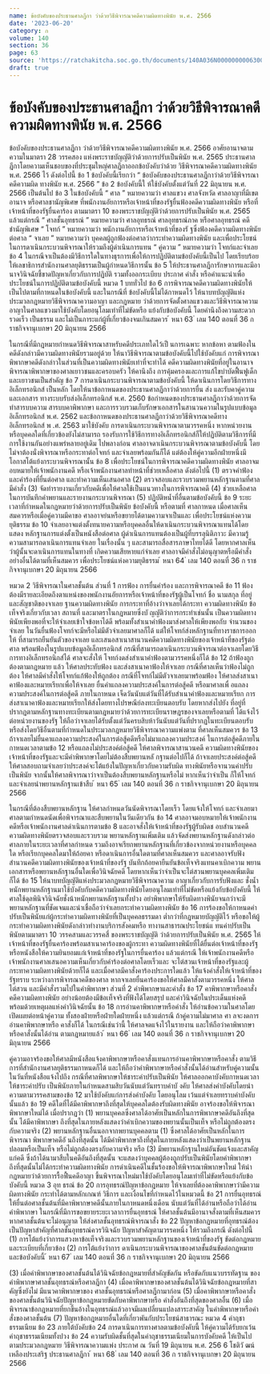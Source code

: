 ```yaml
---
name: ข้อบังคับของประธานศาลฎีกา ว่าด้วยวิธีพิจารณาคดีความผิดทางพินัย พ.ศ. 2566
date: '2023-06-20'
category: ก
volume: 140
section: 36
page: 63
source: 'https://ratchakitcha.soc.go.th/documents/140A036N0000000006300.pdf'
draft: true
---
```


# ข้อบังคับของประธานศาลฎีกา ว่าด้วยวิธีพิจารณาคดีความผิดทางพินัย พ.ศ. 2566

ข้อบังคับของประธานศาลฎีกา ว่าด้วยวิธีพิจารณาคดีความผิดทางพินัย พ.ศ. 2566 อาศัยอานาจตามความในมาตรา 28 วรรคสอง แห่งพระราชบัญญัติว่าด้วยการปรับเป็นพินัย พ.ศ. 2565 ประธานศาลฎีกาโดยความเห็นชอบของที่ประชุมใหญ่ศาลฎีกาออกข้อบังคับว่าด้วย วิธีพิจารณาคดีความผิดทางพินัย พ.ศ. 2566 ไว้ ดังต่อไปนี้ ข้อ 1 ข้อบังคับนี้เรียกว่า “ ข้อบังคับของประธานศาลฎีกาว่าด้วยวิธีพิจารณาคดีความผิด ทางพินัย พ.ศ. 2566 ” ข้อ 2 ข้อบังคับนี้ใ ห้ใช้บังคับตั้งแต่วันที่ 22 มิถุนายน พ.ศ. 2566 เป็นต้นไป ข้อ 3 ในข้อบังคับนี้ “ ศาล ” หมายความว่า ศาลแขวง ศาลจังหวัด ศาลอาญาที่มีเขตอานาจ หรือศาลชานัญพิเศษ ที่พนักงานอัยการหรือเจ้าหน้าที่ของรัฐยื่นฟ้องคดีความผิดทางพินัย หรือที่เจ้าหน้าที่ของรัฐยื่นคาร้อง ตามมาตรา 10 ของพระราชบัญญัติว่าด้วยการปรับเป็นพินัย พ.ศ. 2565 แล้วแต่กรณี “ ศาลชั้นอุทธรณ์ ” หมายความว่า ศาลอุทธรณ์ ศาลอุทธรณ์ภาค หรือศาลอุทธรณ์ คดีชำนัญพิเศษ “ โจทก์ ” หมายความว่า พนักงานอัยการหรือเจ้าหน้าที่ของรั ฐซึ่งฟ้องคดีความผิดทางพินัยต่อศาล “ จาเลย ” หมายความว่า บุคคลผู้ถูกฟ้องต่อศาลว่ากระทำความผิดทางพินัย และเพื่อประโยชน์ ในการดาเนินกระบวนพิจารณาให้รวมถึงผู้ดำเนินการแทน “ คู่ความ ” หมายความว่า โจทก์และจำเลย ข้อ 4 ในกรณีจาเป็นต้องมีวิธีการใดในทางธุรการเพื่อให้การปฏิบัติตามข้อบังคับนี้เป็นไป โดยเรียบร้อย ให้เลขาธิการสำนักงานศาลยุติธรรมเป็นผู้กำหนดวิธีการนั้น ข้อ 5 ให้ประธานศาลฎีการักษาการและมีอานาจวินิจฉัยชี้ขาดปัญหาเกี่ยวกับการปฏิบัติ รวมทั้งออกระเบียบ ประกาศ คำสั่ง หรือคำแนะนำเพื่อประโยชน์ในการปฏิบัติตามข้อบังคับนี้ หมวด 1 บททั่วไป ข้อ 6 การพิจารณาคดีความผิดทางพินัยให้เป็นไปตามที่กาหนดในข้อบังคับนี้ และในกรณีที่ ข้อบังคับนี้ไม่ได้กาหนดไว้ ให้นาบทบัญญัติแห่งประมวลกฎหมายวิธีพิจารณาความอาญา และกฎหมาย ว่าด้วยการจัดตั้งศาลแขวงและวิธีพิจารณาความอาญาในศาลแขวงมาใช้บังคับโดยอนุโลมเท่าที่ไม่ขัดหรือ แย้งกับข้อบังคับนี้ โดยคำนึงถึงความสะดวก รวดเร็ว เป็นธรรม และไม่เป็นภาระแก่ผู้ที่เกี่ยวข้องจนเกินสมควร ้ หนา 63 ่ เลม 140 ตอนที่ 36 ก ราชกิจจานุเบกษา 20 มิถุนายน 2566

ในกรณีที่มีกฎหมายกำหนดวิธีพิจารณาสาหรับคดีประเภทใดไว้เป็ นการเฉพาะ หากข้อหา ตามฟ้องในคดีดังกล่าวมีความผิดทางพินัยรวมอยู่ด้วย ให้นาวิธีพิจารณาตามข้อบังคับนี้ไปใช้บังคับแก่ การพิจารณาพิพากษาคดีดังกล่าวในส่วนที่เป็นความผิดทางพินัยเท่าที่จะทำได้ คดีความผิดทางพินัยที่อยู่ในอานาจพิจารณาพิพากษาของศาลเยาวชนและครอบครัว ให้คานึงถึง การคุ้มครองและการแก้ไขบำบัดฟื้นฟูเด็กและเยาวชนเป็นสำคัญ ข้อ 7 การดาเนินกระบวนพิจารณาตามข้อบังคับนี้ ให้ดาเนินการโดยวิธีการทางอิเล็กทรอนิกส์ เป็นหลัก โดยให้นาข้อกาหนดของประธานศาลฎีกาว่าด้วยการยื่น ส่ง และรับคาคู่ความและเอกสาร ทางระบบรับส่งอิเล็กทรอนิกส์ พ.ศ. 2560 ข้อกำหนดของประธานศาลฎีกาว่าด้วยการจัดทำสารบบความ สารบบคาพิพากษา และการรวบรวมเก็บรักษาเอกสารในสานวนความในรูปแบบข้อมูลอิเล็กทรอนิกส์ พ.ศ. 2562 และข้อกาหนดของประธานศาลฎีกาว่าด้วยวิธีพิจารณาคดีทางอิเล็กทรอนิกส์ พ .ศ. 2563 มาใช้บังคับ การดาเนินกระบวนพิจารณาตามวรรคหนึ่ง หากหน่วยงานหรือบุคคลใดที่เกี่ยวข้องยังไม่สามารถ รองรับการใช้วิธีการทางอิเล็กทรอนิกส์ก็ให้ปฏิบัติตามวิธีการที่มีการใช้งานกันอย่างแพร่หลายอยู่เดิม ไปพลางก่อน ศาลอาจดาเนินกระบวนพิจารณาตามข้อบังคับนี้ โดยไม่จาต้องนั่งพิจารณาหรือกระทาต่อโจทก์ และจำเลยพร้อมกันก็ได้ แต่ต้องให้คู่ความอีกฝ่ายหนึ่งมีโอกาสโต้แย้งกระบวนพิจารณานั้น ข้อ 8 เพื่อประโยชน์ในการพิจารณาคดีความผิดทางพินัย ศาลอาจมอบหมายให้เจ้าพนักงานคดี หรือเจ้าพนักงานศาลทำหน้าที่ช่วยเหลือศาล ดังต่อไปนี้ (1) ตรวจคำฟ้องและคำร้องที่ยื่นต่อศาล และทำความเห็นเสนอศาล (2) ตรวจสอบและรวบรวมพยานหลักฐานตามที่ศาลมีคำสั่ง (3) จัดทำรายงานเกี่ยวกับคดีเพื่อให้ศาลใช้เป็นแนวทางในการพิจารณาคดี (4) ช่วยเหลือศาลในการบันทึกคำพยานและรายงานกระบวนพิจารณา (5) ปฏิบัติหน้ำที่อื่นตามข้อบังคับนี้ ข้อ 9 ระยะเวลาที่กำหนดในกฎหมายว่าด้วยการปรับเป็นพินัย ข้อบังคับนี้ หรือตามที่ ศาลกาหนด เมื่อศาลเห็นสมควรหรือเมื่อคู่ความมีคาขอ ศาลอาจย่นหรือขยายได้ตามความจาเป็นและ เพื่อประโยชน์แห่งความยุติธรรม ข้อ 10 จำเลยอาจแต่งตั้งทนายความหรือบุคคลอื่นให้ดาเนินกระบวนพิจารณาแทนได้โดยแสดง หลักฐานการแต่งตั้งเป็นหนังสือต่อศาล ผู้ดำเนินการแทนต้องเป็นผู้ที่บรรลุนิติภาวะ มีความรู้ความสามารถดาเนินการแทนจำเลย ในเรื่องนั้น ๆ และสามารถสื่อสารภาษาไทยได้ดี โดยหากศาลเห็นว่าผู้นั้นจะดาเนินการแทนในทางที่ เกิดความเสียหายแก่จำเลย ศาลอาจมีคำสั่งไม่อนุญาตหรือมีคำสั่งอย่างอื่นได้ตามที่เห็นสมควร เพื่อประโยชน์แห่งความยุติธรรม ้ หนา 64 ่ เลม 140 ตอนที่ 36 ก ราชกิจจานุเบกษา 20 มิถุนายน 2566

หมวด 2 วิธีพิจารณาในศาลชั้นต้น ส่วนที่ 1 การฟ้อง การยื่นคำร้อง และการพิจารณาคดี ข้อ 11 ฟ้องต้องมีรายละเอียดถึงตาแหน่งของพนักงานอัยการหรือเจ้าหน้าที่ของรัฐผู้เป็นโจทก์ ชื่อ นามสกุล ที่อยู่ และสัญชาติของจาเลย ฐานความผิดทางพินัย การกระทาที่อ้างว่าจาเลยได้กระทา ความผิดทางพินัย ข้อเท็จจริงเกี่ยวกับเวลา สถานที่ และมาตราในกฎหมายซึ่งบั ญญัติว่าการกระทำเช่นนั้น เป็นความผิดทางพินัยเพียงพอที่จะให้จำเลยเข้าใจข้อหาได้ดี พร้อมทั้งสำเนาคำฟ้องมาส่งศาลให้เพียงพอกับ จำนวนของจำเลย ในวันยื่นฟ้องโจทก์จะมีหรือไม่มีตัวจำเลยมาศาลก็ได้ แต่ให้โจทก์ส่งหลักฐานที่ทางราชการออกให้ ที่สามารถยืนยันตัวของจาเลย และเสนอสาเนาสานวนคดีความผิดทางพินัยของเจ้าหน้าที่ของรัฐต่อศาล พร้อมฟ้องในรูปแบบข้อมูลอิเล็กทรอนิกส์ กรณีที่สามารถดาเนินกระบวนพิจารณาต่อจาเลยโดยวิธีการทางอิเล็กทรอนิกส์ได้ ศาลจะสั่งให้ โจทก์งดส่งสำเนาคำฟ้องตามวรรคหนึ่งก็ได้ ข้อ 12 ถ้าฟ้องถูกต้องตามกฎหมาย แล้ว ให้ศาลประทับฟ้อง และส่งสาเนาคาฟ้องให้จาเลย กรณีที่ศาลเห็นว่าฟ้องไม่ถูกต้อง ให้ศาลมีคำสั่งให้โจทก์แก้ฟ้องให้ถูกต้อง กรณีที่โจทก์ไม่มีตัวจาเลยมาพร้อมฟ้อง ให้ศาลส่งสาเนาคาฟ้องและหมายเรียกเพื่อให้จาเลย ยื่นคำแถลงความประสงค์ในการต่อสู้คดี หรือมาศาลเพื่ อแถลงความประสงค์ในการต่อสู้คดี ภายในกาหนด เจ็ดวันนับแต่วันที่ได้รับสำเนาคำฟ้องและหมายเรียก การส่งสาเนาคาฟ้องและหมายเรียกให้ส่งโดยทางไปรษณีย์ลงทะเบียนตอบรับ โดยหากส่งไปยัง ที่อยู่ที่ปรากฏตามหลักฐานทางทะเบียนตามกฎหมายว่าด้วยการทะเบียนราษฎรของจาเลยหรือตามที่ ได้แจ้งไว้ต่อหน่วยงานของรัฐ ให้ถือว่าจาเลยได้รับตั้งแต่วันครบสิบห้าวันนับแต่วันที่ปรากฏในทะเบียนตอบรับ หรือส่งโดยวิธีอื่นตามที่กำหนดในประมวลกฎหมายวิธีพิจารณาความแพ่งตาม ที่ศาลเห็นสมควร ข้อ 13 ถ้าจาเลยไม่ยื่นคาแถลงความประสงค์ในการต่อสู้คดีหรือไม่มาแถลงความประสงค์ ในการต่อสู้คดีภายในกาหนดเวลาตามข้อ 12 หรือแถลงไม่ประสงค์ต่อสู้คดี ให้ศาลพิจารณาสานวนคดี ความผิดทางพินัยของเจ้าหน้าที่ของรัฐและจะมีคำพิพากษาโดยไม่ต้องสืบพยานหลั กฐานต่อไปก็ได้ ถ้าจาเลยประสงค์ต่อสู้คดี ให้ศาลสอบถามจำเลยว่าประสงค์จะโต้แย้งในปัญหาเกี่ยวกับความรับผิด ทางพินัยหรือจานวนค่าปรับเป็นพินัย จากนั้นให้ศาลพิจารณาว่าจาเป็นต้องสืบพยานหลักฐานหรือไม่ หากเห็นว่าจำเป็น ก็ให้โจทก์และจำเลยนำพยานหลักฐานเข้าสืบ ้ หนา 65 ่ เลม 140 ตอนที่ 36 ก ราชกิจจานุเบกษา 20 มิถุนายน 2566

ในกรณีที่ต้องสืบพยานหลักฐาน ให้ศาลกำหนดวันนัดพิจารณาโดยเร็ว โดยแจ้งให้โจทก์ และจำเลยมาศาลตามกำหนดนัดเพื่อพิจารณาและสืบพยานในวันเดียวกัน ข้อ 14 ศาลอาจมอบหมายให้เจ้าพนักงานคดีหรือเจ้าพนักงานศาลดำเนินการตามข้อ 8 และอาจสั่งให้เจ้าหน้าที่ของรัฐผู้รับผิดช อบสำนวนคดีความผิดทางพินัยตรวจสอบและรวบรวม พยานหลักฐานเพิ่มเติม แล้วจัดส่งพยานหลักฐานดังกล่าวต่อศาลภายในระยะเวลาที่ศาลกำหนด รวมถึงอาจเรียกพยานหลักฐานที่เกี่ยวข้องจากหน่วยงานหรือบุคคลใด หรือเรียกบุคคลใดมาให้ถ้อยคา หรือดาเนินการอื่นใดตามที่ศาลเห็นสมควร และศาลอาจรับฟังสำนวนคดีความผิดทางพินัยของเจ้าหน้าที่ของรัฐ บันทึกถ้อยคายืนยันข้อเท็จจริงแทนคาเบิกความ พยานเอกสารหรือพยานหลักฐานอื่นใดเพื่อวินิจฉัยคดี โดยหากเห็นว่าจำเป็นจะไต่สวนพยานบุคคลเพิ่มเติมก็ได้ ข้อ 15 ให้นาบทบัญญัติแห่งประมวลกฎหมายวิธีพิจารณาความ อาญาเกี่ยวกับการรับฟังและ ชั่งน้ำหนักพยานหลักฐานมาใช้บังคับกับคดีความผิดทางพินัยโดยอนุโลมเท่าที่ไม่ขัดหรือแย้งกับข้อบังคับนี้ ให้ศาลใช้ดุลพินิจวินิจฉัยชั่งน้าหนักพยานหลักฐานทั้งปวง อย่าพิพากษาให้รับผิดทางพินัยจนกว่าจะมี พยานหลักฐานที่ชัดเจนและน่าเชื่อถือว่าจำเลยกระทำความผิดทางพินัย ข้อ 16 การร้องขอให้กาหนดค่าปรับเป็นพินัยแก่ผู้กระทำความผิดทางพินัยที่เป็นบุคคลธรรมดา ต่ำกว่าที่กฎหมายบัญญัติไว้ หรือขอให้ผู้กระทำความผิดทางพินัยดังกล่าวทำงานบริการสังคมหรือ ทางานสาธารณประโยชน์แ ทนค่าปรับเป็นพินัยตามมาตรา 10 วรรคสามและวรรคสี่ ของพระราชบัญญัติ ว่าด้วยการปรับเป็นพินัย พ.ศ. 2565 ให้เจ้าหน้าที่ของรัฐยื่นคาร้องพร้อมสาเนาคาร้องของผู้กระทา ความผิดทางพินัยที่ได้ยื่นต่อเจ้าหน้าที่ของรัฐ หรือหนังสือให้ความยินยอมแก่เจ้าหน้าที่ของรัฐในการยื่นคาร้อง แล้วแต่กรณี ให้เจ้าพนักงานคดีหรือเจ้าพนักงานศาลเสนอความเห็นเกี่ยวกับคำร้องต่อศาลโดยเร็วและ จะไต่สวนเจ้าหน้าที่ของรัฐและผู้กระทาความผิดทางพินัยด้วยก็ได้ และเมื่อศาลมีคาสั่งคาร้องประการใดแล้ว ให้แจ้งคำสั่งให้เจ้าหน้าที่ของรัฐทราบ ระหว่างการพิจารณาคดีของศาล หากจาเลยยื่นคาร้องขอให้ศาลมีคาสั่งตามวรรคหนึ่ง ให้ศาลไต่สวน และมีคำสั่งรวมไปในคำพิพากษา ส่วนที่ 2 คำพิพากษาและคำสั่ง ข้อ 17 คาพิพากษาหรือคาสั่งคดีความผิดทางพินัย อย่างน้อยต้องมีข้อเท็จจริงที่ฟังได้โดยสรุป และคำวินิจฉัยในประเด็นแห่งคดี พร้อมด้วยเหตุผลแห่งคำวินิจฉัยนั้น ข้อ 18 การอ่านคาพิพากษาหรือคำสั่ง ให้อ่านข้อความในศาลโดยเปิดเผยต่อหน้าคู่ความ ทั้งสองฝ่ายหรือฝ่ายใดฝ่ายหนึ่ง แล้วแต่กรณี ถ้าคู่ความไม่มาศาล ศา ลจะงดการอ่านคาพิพากษาหรือ คาสั่งก็ได้ ในกรณีเช่นว่านี้ ให้ศาลจดแจ้งไว้ในรายงาน และให้ถือว่าคาพิพากษาหรือคาสั่งนั้นได้อ่าน ตามกฎหมายแล้ว ้ หนา 66 ่ เลม 140 ตอนที่ 36 ก ราชกิจจานุเบกษา 20 มิถุนายน 2566

คู่ความอาจร้องขอให้ศาลมีหนังสือแจ้งคาพิพากษาหรือคาสั่งแทนการอ่านคาพิพากษาหรือคาสั่ง ตามวิธีการที่สำนักงานศาลยุติธรรมกาหนดก็ได้ และให้ถือว่าคำพิพากษาหรือคำสั่งนั้นได้อ่านสำหรับคู่ความนั้น ในวันที่หนังสือแจ้งไปถึง กรณีที่ศาลพิพากษาให้ชาระค่าปรับเป็นพินัย ให้ศาลออกคาบังคับกาหนดเวลาให้ชาระค่าปรับ เป็นพินัยภายในกำหนดสามสิบวันนับแต่วันทราบคำบั งคับ ให้ศาลส่งคำบังคับโดยนำความตามวรรคสามของข้อ 12 มาใช้บังคับแก่การส่งคำบังคับ โดยอนุโลม เว้นแต่จำเลยทราบคำบังคับนั้นแล้ว ข้อ 19 คดีใดที่ได้มีคาพิพากษาถึงที่สุดให้บุคคลใดต้องรับผิดทางพินัย อาจร้องขอให้พิจารณา พิพากษาใหม่ได้ เมื่อปรากฏว่า (1) พยานบุคคลซึ่งศาลได้อาศัยเป็นหลักในการพิพากษาคดีอันถึงที่สุดนั้น ได้มีคาพิพากษา ถึงที่สุดในภายหลังแสดงว่าคำเบิกความของพยานนั้นเป็นเท็จ หรือไม่ถูกต้องตรงกับความจริง (2) พยานหลักฐานอื่นนอกจากพยานบุคคลตาม (1) ซึ่งศาลได้อาศัยเป็นหลักในการพิจารณา พิพากษาคดีอั นถึงที่สุดนั้น ได้มีคำพิพากษาถึงที่สุดในภายหลังแสดงว่าเป็นพยานหลักฐานปลอมหรือเป็นเท็จ หรือไม่ถูกต้องตรงกับความจริง หรือ (3) มีพยานหลักฐานใหม่อันชัดแจ้งและสาคัญแก่คดี ซึ่งถ้าได้นามาสืบในคดีอันถึงที่สุดนั้น จะแสดงว่าบุคคลผู้ต้องถูกปรับเป็นพินัยโดยคำพิพากษาถึงที่สุดนั้นไม่ได้กระทำความผิดทางพินัย การดำเนินคดีในชั้นร้องขอให้พิจารณาพิพากษาใหม่ ให้นำกฎหมายว่าด้วยการรื้อฟื้นคดีอาญา ขึ้นพิจารณาใหม่มาใช้บังคับโดยอนุโลมเท่าที่ไม่ขัดหรือแย้งกับข้อบังคับนี้ หมวด 3 อุท ธรณ์ ข้อ 20 การอุทธรณ์ปัญหาข้อกฎหมาย ให้จาเลยที่ต้องคาพิพากษาว่ามีความผิดทางพินัย กระทำได้ตามหลักเกณฑ์ วิธีการ และเงื่อนไขที่กำหนดไว้ในหมวดนี้ ข้อ 21 การยื่นอุทธรณ์ ให้ยื่นต่อศาลชั้นต้นที่มีคาพิพากษาคดีนั้นภายในกาหนดหนึ่งเดือน นับแต่วันที่ได้อ่านหรือถือว่าได้อ่านคำพิพากษา ในกรณีที่มีการขอขยายระยะเวลาการยื่นอุทธรณ์ ให้ศาลชั้นต้นมีอานาจสั่งตามที่เห็นสมควร หากศาลชั้นต้นจะไม่อนุญาต ให้ส่งศาลชั้นอุทธรณ์พิจารณาสั่ง ข้อ 22 ปัญหาข้อกฎหมายที่อุทธรณ์ต้องเป็นปัญหาสำคัญที่ศาลชั้นอุทธรณ์ควรวินิจฉัย ปัญหาสำคัญตามวรรคหนึ่ง ให้รวมถึงกรณี ดังต่อไปนี้ (1) การโต้แย้งว่าการแสวงหาข้อเท็จจริงและรวบรวมพยานหลักฐานของเจ้าหน้าที่ของรัฐ ขัดต่อกฎหมายและระเบียบที่เกี่ยวข้อง (2) การโต้แย้งว่าการ ดาเนินกระบวนพิจารณาของศาลชั้นต้นขัดต่อกฎหมายและข้อบังคับนี้ ้ หนา 67 ่ เลม 140 ตอนที่ 36 ก ราชกิจจานุเบกษา 20 มิถุนายน 2566

(3) เมื่อคำพิพากษาของศาลชั้นต้นได้วินิจฉัยข้อกฎหมายที่สำคัญขัดกัน หรือขัดกับแนวบรรทัดฐาน ของคำพิพากษาศาลชั้นอุทธรณ์หรือศาลฎีกา (4) เมื่อคาพิพากษาของศาลชั้นต้นได้วินิจฉัยข้อกฎหมายที่สาคัญซึ่งยังไม่ มีแนวคาพิพากษาของ ศาลชั้นอุทธรณ์หรือศาลฎีกามาก่อน (5) เมื่อคาพิพากษาหรือคาสั่งของศาลชั้นต้นวินิจฉัยปัญหาข้อกฎหมายขัดกับคาพิพากษาหรือ คำสั่งอันถึงที่สุดของศาลอื่น (6) เมื่อพิจารณาข้อกฎหมายที่ยกขึ้นอ้างในอุทธรณ์แล้วอาจมีผลเปลี่ยนแปลงสาระสาคัญ ในคำพิพากษาหรือคำสั่งของศาลชั้นต้น (7) ปัญหาข้อกฎหมายอื่นใดที่เกี่ยวพันกับประโยชน์สาธารณะ หมวด 4 ค่าฤชาธรรมเนียม ข้อ 23 ภายใต้บังคับข้อ 24 การดาเนินการทางศาลตามข้อบังคับนี้ ให้คู่ความได้รับยกเว้น ค่าฤชาธรรมเนียมทั้งปวง ข้อ 24 ความรับผิดชั้นที่สุดในค่าฤชาธรรมเนียมในการบังคับคดี ให้เป็นไปตามประมวลกฎหมาย วิธีพิจารณาความแพ่ง ประกาศ ณ วันที่ 19 มิถุนายน พ.ศ. 256 6 โชติวั ฒน์ เหลืองประเสริฐ ประธานศาลฎีกา ้ หนา 68 ่ เลม 140 ตอนที่ 36 ก ราชกิจจานุเบกษา 20 มิถุนายน 2566
